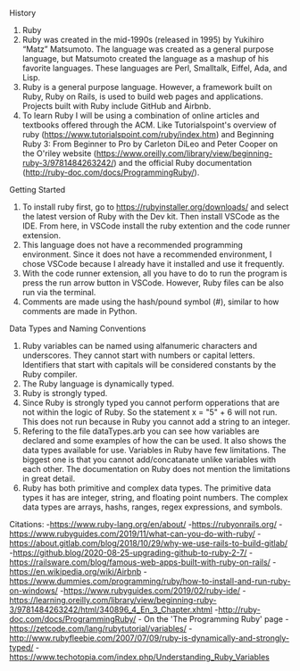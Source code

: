 History

1. Ruby
2. Ruby was created in the mid-1990s (released in 1995) by Yukihiro “Matz” Matsumoto. The language was created as a general purpose language, but Matsumoto created the language as a mashup of his favorite languages. These languages are Perl, Smalltalk, Eiffel, Ada, and Lisp.
3. Ruby is a general purpose language. However, a framework built on Ruby, Ruby on Rails, is used to build web pages and applications. Projects built with Ruby include GitHub and Airbnb.
4. To learn Ruby I will be using a combination of online articles and textbooks offered through the ACM. Like Tutorialspoint's overview of ruby  (https://www.tutorialspoint.com/ruby/index.htm) and Beginning Ruby 3: From Beginner to Pro by Carleton DiLeo and Peter Cooper on the O'riley website (https://www.oreilly.com/library/view/beginning-ruby-3/9781484263242/) and the official Ruby documentation (http://ruby-doc.com/docs/ProgrammingRuby/).

Getting Started

1. To install ruby first, go to https://rubyinstaller.org/downloads/ and select the latest version of Ruby with the Dev kit. Then install VSCode as the IDE. From here, in VSCode install the ruby extention and the code runner extension.
2. This language does not have a recommended programming environment. Since it does not have a recommended environment, I chose VSCode because I already have it installed and use it frequently.
3. With the code runner extension, all you have to do to run the program is press the run arrow button in VSCode. However, Ruby files can be also run via the terminal.
4. Comments are made using the hash/pound symbol (#), similar to how comments are made in Python.

Data Types and Naming Conventions

1. Ruby variables can be named using alfanumeric characters and underscores. They cannot start with numbers or capital letters. Identifiers that start with capitals will be considered constants by the Ruby compiler.
2. The Ruby language is dynamically typed.
3. Ruby is strongly typed.
4. Since Ruby is strongly typed you cannot perform opperations that are not within the logic of Ruby. So the statement x = "5" + 6 will not run. This does not run because in Ruby you cannot add a string to an integer.
5. Refering to the file dataTypes.arb you can see how variables are declared and some examples of how the can be used. It also shows the data types available for use. Variables in Ruby have few limitations. The biggest one is that you cannot add/concatanate unlike variables with each other. The documentation on Ruby does not mention the limitations in great detail.
6. Ruby has both primitive and complex data types. The primitive data types it has are integer, string, and floating point numbers. The complex data types are arrays, hashs, ranges, regex expressions, and symbols.

Citations:
-https://www.ruby-lang.org/en/about/
-https://rubyonrails.org/
-https://www.rubyguides.com/2019/11/what-can-you-do-with-ruby/
-https://about.gitlab.com/blog/2018/10/29/why-we-use-rails-to-build-gitlab/
-https://github.blog/2020-08-25-upgrading-github-to-ruby-2-7/
-https://railsware.com/blog/famous-web-apps-built-with-ruby-on-rails/
-https://en.wikipedia.org/wiki/Airbnb
-https://www.dummies.com/programming/ruby/how-to-install-and-run-ruby-on-windows/
-https://www.rubyguides.com/2019/02/ruby-ide/
-https://learning.oreilly.com/library/view/beginning-ruby-3/9781484263242/html/340896_4_En_3_Chapter.xhtml
-http://ruby-doc.com/docs/ProgrammingRuby/ - On the 'The Programming Ruby' page
-https://zetcode.com/lang/rubytutorial/variables/
-http://www.rubyfleebie.com/2007/07/09/ruby-is-dynamically-and-strongly-typed/
-https://www.techotopia.com/index.php/Understanding_Ruby_Variables

